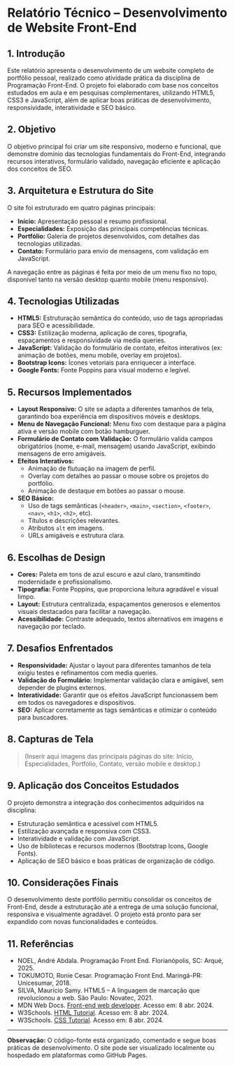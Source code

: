 # Relatório Técnico – Desenvolvimento de Website Front-End

## 1. Introdução

Este relatório apresenta o desenvolvimento de um website completo de portfólio pessoal, realizado como atividade prática da disciplina de Programação Front-End. O projeto foi elaborado com base nos conceitos estudados em aula e em pesquisas complementares, utilizando HTML5, CSS3 e JavaScript, além de aplicar boas práticas de desenvolvimento, responsividade, interatividade e SEO básico.

## 2. Objetivo

O objetivo principal foi criar um site responsivo, moderno e funcional, que demonstre domínio das tecnologias fundamentais do Front-End, integrando recursos interativos, formulário validado, navegação eficiente e aplicação dos conceitos de SEO.

## 3. Arquitetura e Estrutura do Site

O site foi estruturado em quatro páginas principais:

- **Início:** Apresentação pessoal e resumo profissional.
- **Especialidades:** Exposição das principais competências técnicas.
- **Portfólio:** Galeria de projetos desenvolvidos, com detalhes das tecnologias utilizadas.
- **Contato:** Formulário para envio de mensagens, com validação em JavaScript.

A navegação entre as páginas é feita por meio de um menu fixo no topo, disponível tanto na versão desktop quanto mobile (menu responsivo).

## 4. Tecnologias Utilizadas

- **HTML5:** Estruturação semântica do conteúdo, uso de tags apropriadas para SEO e acessibilidade.
- **CSS3:** Estilização moderna, aplicação de cores, tipografia, espaçamentos e responsividade via media queries.
- **JavaScript:** Validação do formulário de contato, efeitos interativos (ex: animação de botões, menu mobile, overlay em projetos).
- **Bootstrap Icons:** Ícones vetoriais para enriquecer a interface.
- **Google Fonts:** Fonte Poppins para visual moderno e legível.

## 5. Recursos Implementados

- **Layout Responsivo:** O site se adapta a diferentes tamanhos de tela, garantindo boa experiência em dispositivos móveis e desktops.
- **Menu de Navegação Funcional:** Menu fixo com destaque para a página ativa e versão mobile com botão hamburguer.
- **Formulário de Contato com Validação:** O formulário valida campos obrigatórios (nome, e-mail, mensagem) usando JavaScript, exibindo mensagens de erro amigáveis.
- **Efeitos Interativos:**  
    - Animação de flutuação na imagem de perfil.
    - Overlay com detalhes ao passar o mouse sobre os projetos do portfólio.
    - Animação de destaque em botões ao passar o mouse.
- **SEO Básico:**  
    - Uso de tags semânticas (`<header>`, `<main>`, `<section>`, `<footer>`, `<nav>`, `<h1>`, `<h2>`, etc).
    - Títulos e descrições relevantes.
    - Atributos `alt` em imagens.
    - URLs amigáveis e estrutura clara.

## 6. Escolhas de Design

- **Cores:** Paleta em tons de azul escuro e azul claro, transmitindo modernidade e profissionalismo.
- **Tipografia:** Fonte Poppins, que proporciona leitura agradável e visual limpo.
- **Layout:** Estrutura centralizada, espaçamentos generosos e elementos visuais destacados para facilitar a navegação.
- **Acessibilidade:** Contraste adequado, textos alternativos em imagens e navegação por teclado.

## 7. Desafios Enfrentados

- **Responsividade:** Ajustar o layout para diferentes tamanhos de tela exigiu testes e refinamentos com media queries.
- **Validação do Formulário:** Implementar validação clara e amigável, sem depender de plugins externos.
- **Interatividade:** Garantir que os efeitos JavaScript funcionassem bem em todos os navegadores e dispositivos.
- **SEO:** Aplicar corretamente as tags semânticas e otimizar o conteúdo para buscadores.

## 8. Capturas de Tela

> (Inserir aqui imagens das principais páginas do site: Início, Especialidades, Portfólio, Contato, versão mobile e desktop.)

## 9. Aplicação dos Conceitos Estudados

O projeto demonstra a integração dos conhecimentos adquiridos na disciplina:

- Estruturação semântica e acessível com HTML5.
- Estilização avançada e responsiva com CSS3.
- Interatividade e validação com JavaScript.
- Uso de bibliotecas e recursos modernos (Bootstrap Icons, Google Fonts).
- Aplicação de SEO básico e boas práticas de organização de código.

## 10. Considerações Finais

O desenvolvimento deste portfólio permitiu consolidar os conceitos de Front-End, desde a estruturação até a entrega de uma solução funcional, responsiva e visualmente agradável. O projeto está pronto para ser expandido com novas funcionalidades e conteúdos.

## 11. Referências

- NOEL, André Abdala. Programação Front End. Florianópolis, SC: Arqué, 2025.
- TOKUMOTO, Ronie Cesar. Programação Front End. Maringá-PR: Unicesumar, 2018.
- SILVA, Maurício Samy. HTML5 – A linguagem de marcação que revolucionou a web. São Paulo: Novatec, 2021.
- MDN Web Docs. [Front-end web developer](https://developer.mozilla.org/pt-BR/docs/Learn/Front-end_web_developer). Acesso em: 8 abr. 2024.
- W3Schools. [HTML Tutorial](https://www.w3schools.com/html/). Acesso em: 8 abr. 2024.
- W3Schools. [CSS Tutorial](https://www.w3schools.com/css/). Acesso em: 8 abr. 2024.

---

**Observação:** O código-fonte está organizado, comentado e segue boas práticas de desenvolvimento. O site pode ser visualizado localmente ou hospedado em plataformas como GitHub Pages.